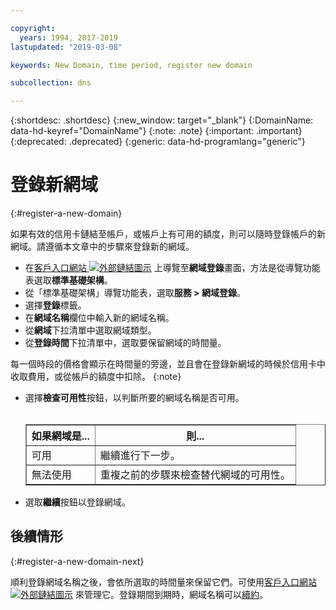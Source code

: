 ```yaml
---

copyright:
  years: 1994, 2017-2019
lastupdated: "2019-03-08"

keywords: New Domain, time period, register new domain

subcollection: dns

---
```


{:shortdesc: .shortdesc}
{:new_window: target="_blank"}
{:DomainName: data-hd-keyref="DomainName"}
{:note: .note}
{:important: .important}
{:deprecated: .deprecated}
{:generic: data-hd-programlang="generic"}

# 登錄新網域
{:#register-a-new-domain}

如果有效的信用卡鏈結至帳戶，或帳戶上有可用的額度，則可以隨時登錄帳戶的新網域。請遵循本文章中的步驟來登錄新的網域。

* 在[客戶入口網站 ![外部鏈結圖示](../../icons/launch-glyph.svg "外部鏈結圖示")](https://{DomainName}/) 上導覽至**網域登錄**畫面，方法是從導覽功能表選取**標準基礎架構**。 
* 從「標準基礎架構」導覽功能表，選取**服務 > 網域登錄**。
* 選擇**登錄**標籤。
* 在**網域名稱**欄位中輸入新的網域名稱。
* 從**網域**下拉清單中選取網域類型。
* 從**登錄時間**下拉清單中，選取要保留網域的時間量。

每一個時段的價格會顯示在時間量的旁邊，並且會在登錄新網域的時候於信用卡中收取費用，或從帳戶的額度中扣除。
{:note}
  
* 選擇**檢查可用性**按鈕，以判斷所要的網域名稱是否可用。<br/><br/><table border="1"><tbody><tr><th>如果網域是...</th><th>則...</th></tr><tr><td>可用</td><td>繼續進行下一步。</td></tr><tr><td>無法使用</td><td>重複之前的步驟來檢查替代網域的可用性。</td></tr></tbody></table>
* 選取**繼續**按鈕以登錄網域。

## 後續情形
{:#register-a-new-domain-next}

順利登錄網域名稱之後，會依所選取的時間量來保留它們。可使用[客戶入口網站 ![外部鏈結圖示](../../icons/launch-glyph.svg "外部鏈結圖示")](https://{DomainName}/) 來管理它。登錄期間到期時，網域名稱可以[續約](/docs/infrastructure/dns?topic=dns-renew-an-existing-domain)。
